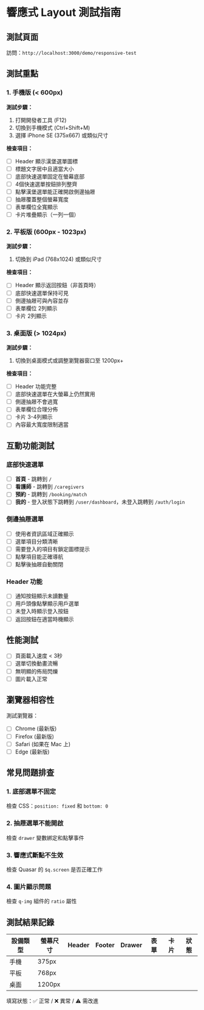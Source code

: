 # 響應式 Layout 測試指南

## 測試頁面
訪問：`http://localhost:3000/demo/responsive-test`

## 測試重點

### 1. 手機版 (< 600px)
**測試步驟：**
1. 打開開發者工具 (F12)
2. 切換到手機模式 (Ctrl+Shift+M)
3. 選擇 iPhone SE (375x667) 或類似尺寸

**檢查項目：**
- [ ] Header 顯示漢堡選單圖標
- [ ] 標題文字居中且適當大小
- [ ] 底部快速選單固定在螢幕底部
- [ ] 4個快速選單按鈕排列整齊
- [ ] 點擊漢堡選單能正確開啟側邊抽屜
- [ ] 抽屜覆蓋整個螢幕寬度
- [ ] 表單欄位全寬顯示
- [ ] 卡片堆疊顯示（一列一個）

### 2. 平板版 (600px - 1023px)
**測試步驟：**
1. 切換到 iPad (768x1024) 或類似尺寸

**檢查項目：**
- [ ] Header 顯示返回按鈕（非首頁時）
- [ ] 底部快速選單保持可見
- [ ] 側邊抽屜可與內容並存
- [ ] 表單欄位 2列顯示
- [ ] 卡片 2列顯示

### 3. 桌面版 (> 1024px)
**測試步驟：**
1. 切換到桌面模式或調整瀏覽器窗口至 1200px+

**檢查項目：**
- [ ] Header 功能完整
- [ ] 底部快速選單在大螢幕上仍然實用
- [ ] 側邊抽屜不會過寬
- [ ] 表單欄位合理分佈
- [ ] 卡片 3-4列顯示
- [ ] 內容最大寬度限制適當

## 互動功能測試

### 底部快速選單
- [ ] **首頁** - 跳轉到 `/`
- [ ] **看護師** - 跳轉到 `/caregivers`
- [ ] **預約** - 跳轉到 `/booking/match`
- [ ] **我的** - 登入狀態下跳轉到 `/user/dashboard`，未登入跳轉到 `/auth/login`

### 側邊抽屜選單
- [ ] 使用者資訊區域正確顯示
- [ ] 選單項目分類清晰
- [ ] 需要登入的項目有鎖定圖標提示
- [ ] 點擊項目能正確導航
- [ ] 點擊後抽屜自動關閉

### Header 功能
- [ ] 通知按鈕顯示未讀數量
- [ ] 用戶頭像點擊顯示用戶選單
- [ ] 未登入時顯示登入按鈕
- [ ] 返回按鈕在適當時機顯示

## 性能測試
- [ ] 頁面載入速度 < 3秒
- [ ] 選單切換動畫流暢
- [ ] 無明顯的佈局閃爍
- [ ] 圖片載入正常

## 瀏覽器相容性
測試瀏覽器：
- [ ] Chrome (最新版)
- [ ] Firefox (最新版)
- [ ] Safari (如果在 Mac 上)
- [ ] Edge (最新版)

## 常見問題排查

### 1. 底部選單不固定
檢查 CSS：`position: fixed` 和 `bottom: 0`

### 2. 抽屜選單不能開啟
檢查 `drawer` 變數綁定和點擊事件

### 3. 響應式斷點不生效
檢查 Quasar 的 `$q.screen` 是否正確工作

### 4. 圖片顯示問題
檢查 `q-img` 組件的 `ratio` 屬性

## 測試結果記錄

| 設備類型 | 螢幕尺寸 | Header | Footer | Drawer | 表單 | 卡片 | 狀態 |
|---------|---------|--------|--------|--------|------|------|------|
| 手機    | 375px   |        |        |        |      |      |      |
| 平板    | 768px   |        |        |        |      |      |      |
| 桌面    | 1200px  |        |        |        |      |      |      |

填寫狀態：✅ 正常 / ❌ 異常 / ⚠️ 需改進